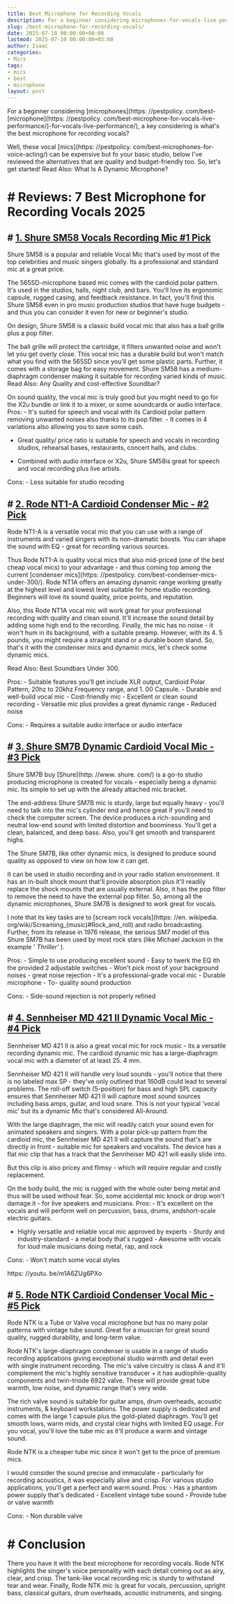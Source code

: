 ```yaml
---
title: Best Microphone for Recording Vocals
description: For a beginner considering microphones-for-vocals-live-performance , a key considering is what's the best microphone for recording vocals? Well, these vocal...
slug: /best-microphone-for-recording-vocals/
date: 2025-07-10 00:00:00+00:00
lastmod: 2025-07-10 00:00:00+03:00
author: Isaac
categories:
- Mics
tags:
- mics
- best
- microphone
layout: post
---
```


For a beginner considering [microphones](https: //pestpolicy. com/best-[microphone](https: //pestpolicy. com/best-microphone-for-vocals-live-performance/)-for-vocals-live-performance/), a key considering is what's the best microphone for recording vocals?

Well, these vocal [mics](https: //pestpolicy. com/best-microphones-for-voice-acting/) can be expensive but fo your basic studio, below I've reviewed the alternatives that are quality and budget-friendly too. So, let's get started! Read Also: What Is A Dynamic Microphone?

# # Reviews: 7 Best Microphone for Recording Vocals 2025

## # [1. Shure SM58 Vocals Recording Mic #1 Pick](https://www.amazon.com/dp/B000CZ0R42/?tag=p-policy-20)

Shure SM58 is a popular and reliable Vocal Mic that's used by most of the top celebrities and music singers globally. Its a professional and standard mic at a great price.

The 565SD-microphone based mic comes with the cardioid polar pattern. It's used in the studios, halls, night club, and bars. You'll love its ergonomic capsule, rugged casing, and feedback resistance. In fact, you'll find this Shure SM58 even in pro music production studios that have huge budgets - and thus you can consider it even for new or beginner's studio.

On design, Shure SM58 is a classic build vocal mic that also has a ball grille plus a pop filter.

The ball grille will protect the cartridge, it filters unwanted noise and won't let you get overly close. This vocal mic has a durable build but won't match what you find with the 565SD since you'll get some plastic parts. Further, it comes with a storage bag for easy movement. Shure SM58 has a medium-diaphragm condenser making it suitable for recording varied kinds of music. Read Also: Any Quality and cost-effective Soundbar?

On sound quality, the vocal mic is truly good but you might need to go for the X2u bundle or link it to a mixer, or some soundcards or audio interface. Pros: - It's suited for speech and vocal with its Cardioid polar pattern removing unwanted noises also thanks to its pop filter. - It comes in 4 variations also allowing you to save some cash.

- Great quality/ price ratio is suitable for speech and vocals in recording studios, rehearsal bases, restaurants, concert halls, and clubs.

- Combined with audio interface or X2u, Shure SM58is great for speech and vocal recording plus live artists.

Cons: - Less suitable for studio recoding

## # [2. Rode NT1-A Cardioid Condenser Mic - #2 Pick](https://www.amazon.com/dp/B002QAUOKS/?tag=p-policy-20)

Rode NT1-A is a versatile vocal mic that you can use with a range of instruments and varied singers with its non-dramatic boosts. You can shape the sound with EQ - great for recording various sources.

Thus Rode NT1-A is quality vocal mics that also mid-priced (one of the best cheap vocal mics) to your advantage - and thus coming top among the current [condenser mics](https: //pestpolicy. com/best-condenser-mics-under-300/). Rode NT1A offers an amazing dynamic range working greatly at the highest level and lowest level suitable for home studio recording. Beginners will love its sound quality, price points, and reputation.

Also, this Rode NT1A vocal mic will work great for your professional recording with quality and clean sound. It'll increase the sound detail by adding some high end to the recording. Finally, the mic has no noise - it won't hum in its background, with a suitable preamp. However, with its 4. 5 pounds, you might require a straight stand or a durable boom stand. So, that's it with the condenser mics and dynamic mics, let's check some dynamic mics.

Read Also: Best Soundbars Under 300.

Pros: - Suitable features you'll get include XLR output, Cardioid Polar Pattern, 20hz to 20khz Frequency range, and 1. 00 Capsule. - Durable and well-build vocal mic - Cost-friendly mic - Excellent or clean sound recording - Versatile mic plus provides a great dynamic range - Reduced noise

Cons: - Requires a suitable audio interface or audio interface

## # [3. Shure SM7B Dynamic Cardioid Vocal Mic - #3 Pick](https://www.amazon.com/dp/B0002E4Z8M/?tag=p-policy-20)

Shure SM7B buy [Shure](http: //www. shure. com/) is a go-to studio producing microphone is created for vocals - especially being a dynamic mic. Its simple to set up with the already attached mic bracket.

The end-address Shure SM7B mic is sturdy, large but equally heavy - you'll need to talk into the mic's cylinder end and hence great if you'll need to check the computer screen. The device produces a rich-sounding and neutral low-end sound with limited distortion and boominess. You'll get a clean, balanced, and deep bass. Also, you'll get smooth and transparent highs.

The Shure SM7B, like other dynamic mics, is designed to produce sound quality as opposed to view on how low it can get.

It can be used in studio recording and in your radio station environment. It has an in-built shock mount that'll provide absorption plus it'll readily replace the shock mounts that are usually external. Also, it has the pop filter to remove the need to have the external pop filter. So, among all the dynamic microphones, Shure SM7B is designed to work great for vocals.

I note that its key tasks are to [scream rock vocals](https: //en. wikipedia. org/wiki/Screaming_(music)#Rock_and_roll) and radio broadcasting. Further, from its release in 1976 release, the serious SM7 model of this Shure SM7B has been used by most rock stars (like Michael Jackson in the example ' *Thriller'* ).

Pros: - Simple to use producing excellent sound - Easy to twerk the EQ ith the provided 2 adjustable switches - Won't pick most of your background noises - great noise rejection - It's a professional-grade vocal mic - Durable microphone - To- quality sound production

Cons: - Side-sound rejection is not properly refined

## # [4. Sennheiser MD 421 II Dynamic Vocal Mic - #4 Pick](https://www.amazon.com/dp/B0002H0RBS/?tag=p-policy-20)

Sennheiser MD 421 II is also a great vocal mic for rock music - its a versatile recording dynamic mic. The cardioid dynamic mic has a large-diaphragm vocal mic with a diameter of at least 25. 4 mm.

Sennheiser MD 421 II will handle very loud sounds - you'll notice that there is no labeled max SP - they've only outlined that 160dB could lead to several problems. The roll-off switch (5-position) for bass and high SPL capacity ensures that Sennheiser MD 421 II will capture most sound sources including bass amps, guitar, and loud snare. This is not your typical 'vocal mic' but its a dynamic Mic that's considered All-Around.

With the large diaphragm, the mic will readily catch your sound even for animated speakers and singers. With a polar pick-up pattern from the cardioid mic, the Sennheiser MD 421 II will capture the sound that's are directly in front - suitable mic for speakers and vocalists. The device has a flat mic clip that has a track that the Sennheiser MD 421 will easily slide into.

But this clip is also pricey and flimsy - which will require regular and costly replacement.

On the body build, the mic is rugged with the whole outer being metal and thus will be used without fear. So, some accidental mic knock or drop won't damage it - for live speakers and musicians. Pros: - It's excellent on the vocals and will perform well on percussion, bass, drums, andshort-scale electric guitars.

- Highly versatile and reliable vocal mic approved by experts - Sturdy and industry-standard - a metal body that's rugged - Awesome with vocals for loud male musicians doing metal, rap, and rock

Cons: - Won't match some vocal styles

https: //youtu. be/m1A6ZUg6PXo

## # [5. Rode NTK Cardioid Condenser Vocal Mic - #5 Pick](https://www.amazon.com/dp/B0002DUQOU/?tag=p-policy-20)

Rode NTK is a Tube or Valve vocal microphone but has no many polar patterns with vintage tube sound. Great for a musician for great sound quality, rugged durability, and long-term value.

Rode NTK's large-diaphragm condenser is usable in a range of studio recording applications giving exceptional studio warmth and detail even with single instrument recording. The mic's valve circuitry is class A and it'll complement the mic's highly sensitive transducer + it has audiophile-quality components and twin-triode 6922 valve. These will provide great tube warmth, low noise, and dynamic range that's very wide.

The rich valve sound is suitable for guitar amps, drum overheads, acoustic instruments, & keyboard workstations. The power supply is dedicated and comes with the large 1 capsule plus the gold-plated diaphragm. You'll get smooth lows, warm mids, and crystal clear highs with limited EQ usage. For you vocal, you'll love the tube mic as it'll produce a warm and vintage sound.

Rode NTK is a cheaper tube mic since it won't get to the price of premium mics.

I would consider the sound precise and immaculate - particularly for recording acoustics, it was especially alive and crisp. For various studio applications, you'll get a perfect and warm sound. Pros: - Has a phantom power supply that's dedicated - Excellent vintage tube sound - Provide tube or valve warmth

Cons: - Non durable valve

# # Conclusion

There you have it with the best microphone for recording vocals. Rode NTK highlights the singer's voice personality with each detail coming out as airy, clear, and crisp. The tank-like vocal recording mic is sturdy to withstand tear and wear. Finally, Rode NTK mic is great for vocals, percussion, upright bass, classical guitars, drum overheads, acoustic instruments, and singing.
